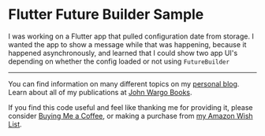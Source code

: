 # Flutter Future Builder Sample

I was working on a Flutter app that pulled configuration date from storage. I wanted the app to show a message while that was happening, because it happened asynchronously, and learned that I could show two app UI's depending on whether the config loaded or not using `FutureBuilder`

***

You can find information on many different topics on my [personal blog](http://www.johnwargo.com). Learn about all of my publications at [John Wargo Books](http://www.johnwargobooks.com).

If you find this code useful and feel like thanking me for providing it, please consider <a href="https://www.buymeacoffee.com/johnwargo" target="_blank">Buying Me a Coffee</a>, or making a purchase from [my Amazon Wish List](https://amzn.com/w/1WI6AAUKPT5P9).
